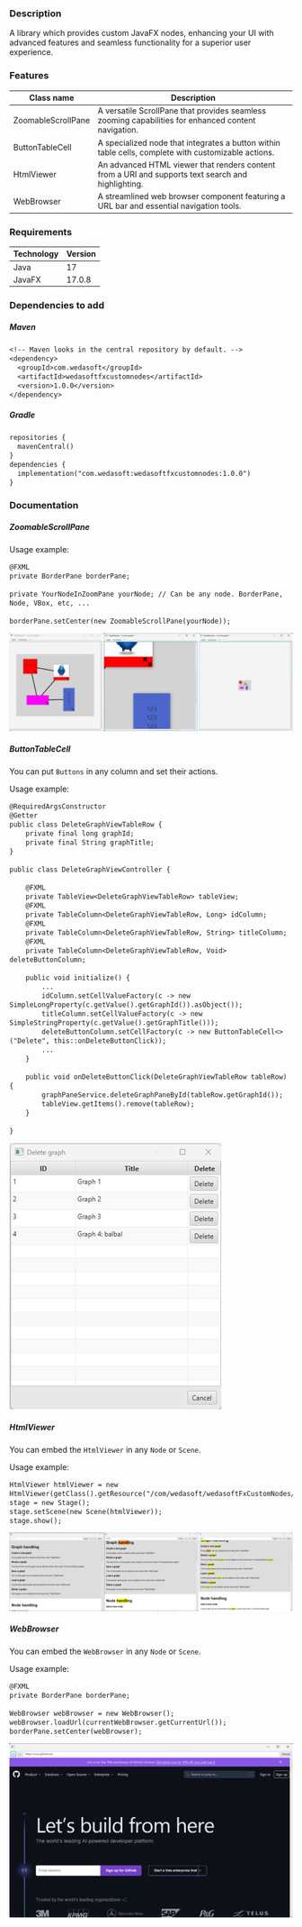 ### Description

A library which provides custom JavaFX nodes, enhancing your UI with advanced features and seamless functionality for a
superior user experience.

### Features

| Class name         | Description                                                                                         |
|--------------------|-----------------------------------------------------------------------------------------------------|
| ZoomableScrollPane | A versatile ScrollPane that provides seamless zooming capabilities for enhanced content navigation. |
| ButtonTableCell    | A specialized node that integrates a button within table cells, complete with customizable actions. |
| HtmlViewer         | An advanced HTML viewer that renders content from a URI and supports text search and highlighting.  |
| WebBrowser         | A streamlined web browser component featuring a URL bar and essential navigation tools.             |

### Requirements

| Technology | Version |
|------------|---------|
| Java       | 17      |
| JavaFX     | 17.0.8  |

### Dependencies to add

##### Maven

    <!-- Maven looks in the central repository by default. -->
    <dependency>
      <groupId>com.wedasoft</groupId>
      <artifactId>wedasoftfxcustomnodes</artifactId>
      <version>1.0.0</version>
    </dependency>

##### Gradle

    repositories {
      mavenCentral()
    }
    dependencies {
      implementation("com.wedasoft:wedasoftfxcustomnodes:1.0.0")
    }

### Documentation

##### ZoomableScrollPane

Usage example:

    @FXML
    private BorderPane borderPane;
    
    private YourNodeInZoomPane yourNode; // Can be any node. BorderPane, Node, VBox, etc, ...

    borderPane.setCenter(new ZoomableScrollPane(yourNode));

![img_1.png](img_1.png)

##### ButtonTableCell

You can put <code>Buttons</code> in any column and set their actions.

Usage example:

    @RequiredArgsConstructor
    @Getter
    public class DeleteGraphViewTableRow {
        private final long graphId;
        private final String graphTitle;
    }

    public class DeleteGraphViewController {
    
        @FXML
        private TableView<DeleteGraphViewTableRow> tableView;
        @FXML
        private TableColumn<DeleteGraphViewTableRow, Long> idColumn;
        @FXML
        private TableColumn<DeleteGraphViewTableRow, String> titleColumn;
        @FXML
        private TableColumn<DeleteGraphViewTableRow, Void> deleteButtonColumn;
    
        public void initialize() {
            ...
            idColumn.setCellValueFactory(c -> new SimpleLongProperty(c.getValue().getGraphId()).asObject());
            titleColumn.setCellValueFactory(c -> new SimpleStringProperty(c.getValue().getGraphTitle()));
            deleteButtonColumn.setCellFactory(c -> new ButtonTableCell<>("Delete", this::onDeleteButtonClick));
            ...
        }

        public void onDeleteButtonClick(DeleteGraphViewTableRow tableRow) {
            graphPaneService.deleteGraphPaneById(tableRow.getGraphId());
            tableView.getItems().remove(tableRow);
        }
    
    }

![img_3.png](img_3.png)

##### HtmlViewer

You can embed the <code>HtmlViewer</code> in any <code>Node</code> or <code>Scene</code>.

Usage example:

    HtmlViewer htmlViewer = new HtmlViewer(getClass().getResource("/com/wedasoft/wedasoftFxCustomNodes/testHtmlFile.html"));
    stage = new Stage();
    stage.setScene(new Scene(htmlViewer));
    stage.show();

![img.png](img.png)

##### WebBrowser

You can embed the <code>WebBrowser</code> in any <code>Node</code> or <code>Scene</code>.

Usage example:

    @FXML
    private BorderPane borderPane;

    WebBrowser webBrowser = new WebBrowser();
    webBrowser.loadUrl(currentWebBrowser.getCurrentUrl());
    borderPane.setCenter(webBrowser);

![img_2.png](img_2.png)